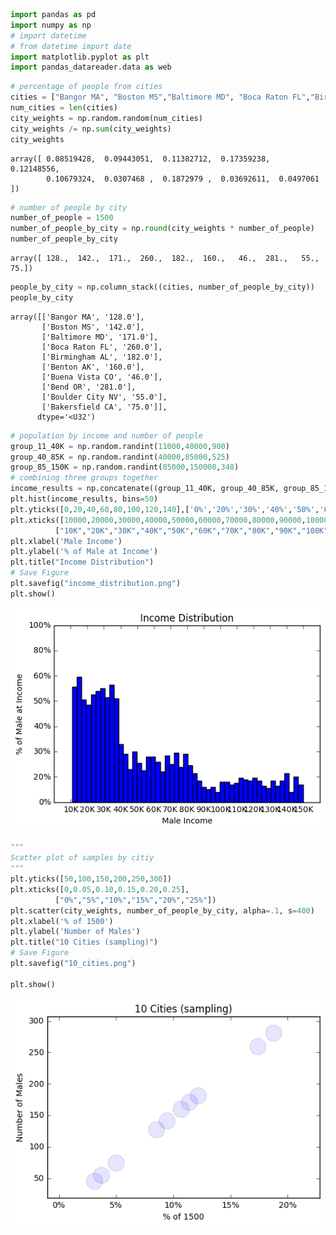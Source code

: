 

```python
import pandas as pd
import numpy as np
# import datetime
# from datetime import date
import matplotlib.pyplot as plt
import pandas_datareader.data as web
```


```python
# percentage of people from cities
cities = ["Bangor MA", "Boston MS","Baltimore MD", "Boca Raton FL","Birmingham AL","Benton AK","Buena Vista CO","Bend OR", "Boulder City NV","Bakersfield CA"]
num_cities = len(cities)
city_weights = np.random.random(num_cities)
city_weights /= np.sum(city_weights)
city_weights

```




    array([ 0.08519428,  0.09443051,  0.11382712,  0.17359238,  0.12148556,
            0.10679324,  0.0307468 ,  0.1872979 ,  0.03692611,  0.0497061 ])




```python
# number of people by city
number_of_people = 1500
number_of_people_by_city = np.round(city_weights * number_of_people)
number_of_people_by_city
```




    array([ 128.,  142.,  171.,  260.,  182.,  160.,   46.,  281.,   55.,   75.])




```python
people_by_city = np.column_stack((cities, number_of_people_by_city))
people_by_city
```




    array([['Bangor MA', '128.0'],
           ['Boston MS', '142.0'],
           ['Baltimore MD', '171.0'],
           ['Boca Raton FL', '260.0'],
           ['Birmingham AL', '182.0'],
           ['Benton AK', '160.0'],
           ['Buena Vista CO', '46.0'],
           ['Bend OR', '281.0'],
           ['Boulder City NV', '55.0'],
           ['Bakersfield CA', '75.0']], 
          dtype='<U32')




```python
# population by income and number of people
group_11_40K = np.random.randint(11000,40000,900)
group_40_85K = np.random.randint(40000,85000,525)
group_85_150K = np.random.randint(85000,150000,348)
# combining three groups together
income_results = np.concatenate((group_11_40K, group_40_85K, group_85_150K))
plt.hist(income_results, bins=50)
plt.yticks([0,20,40,60,80,100,120,140],['0%','20%','30%','40%','50%','60%','80%','100%'])
plt.xticks([10000,20000,30000,40000,50000,60000,70000,80000,90000,100000,110000,120000,130000,140000,150000],
          ["10K","20K","30K","40K","50K","60K","70K","80K","90K","100K","110K","120K","130K","140K","150K"])
plt.xlabel('Male Income')
plt.ylabel('% of Male at Income')
plt.title("Income Distribution")
# Save Figure
plt.savefig("income_distribution.png")
plt.show()
```


![png](output_4_0.png)



```python
"""
Scatter plot of samples by citiy
"""
plt.yticks([50,100,150,200,250,300])
plt.xticks([0,0.05,0.10,0.15,0.20,0.25],
          ["0%","5%","10%","15%","20%","25%"])
plt.scatter(city_weights, number_of_people_by_city, alpha=.1, s=400)
plt.xlabel('% of 1500')
plt.ylabel('Number of Males')
plt.title("10 Cities (sampling)")
# Save Figure
plt.savefig("10_cities.png")

plt.show()
```


![png](output_5_0.png)



```python

```

